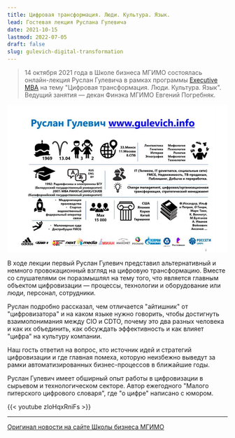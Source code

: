 ```yaml
---
title: Цифровая трансформация. Люди. Культура. Язык.
lead: Гостевая лекция Руслана Гулевича
date: 2021-10-15
lastmod: 2022-07-05
draft: false
slug: gulevich-digital-transformation
---
```


> 14 октября 2021 года в Школе бизнеса МГИМО состоялась онлайн-лекция Руслан Гулевича в рамках программы [Executive MBA](https://emba.mgimo.ru/) на тему "Цифровая трансформация. Люди. Культура. Язык". Ведущий занятия — декан Финэка МГИМО Евгений Погребняк.

[![Лекция Р.Гулевича о цифровой трансформации](gulevich.jpg)](https://www.gulevich.info/job/)

В ходе лекции первый Руслан Гулевич представил альтернативный и немного провокационный взгляд на цифровую трансформацию. Вместе со слушателями он поразмышлял на тему того, что является главным объектом цифровизации — процессы, технологии и оборудование или люди, персонал, сотрудники.

Руслан подробно рассказал, чем отличается "айтишник" от "цифровизатора" и на каком языке нужно говорить, чтобы достигнуть взаимопонимания между CIO и CDTO, почему это два разных человека и как их объединить, как обсуждать эффективность и как влияет "цифра" на культуру компании.

Наш гость ответил на вопрос, кто источник идей и стратегий цифровизации и где главная помеха, которую неизбежно выведут за рамки автоматизированных бизнес-процессов в ближайшие годы.

Руслан Гулевич имеет обширный опыт работы в цифровизации в сырьевом и технологическом секторе. Автор ежегодного "Малого питерского цифрового словаря", где "о цифре" написано с юмором.

{{< youtube zIoHqxRniFs >}}

---

[Оригинал новости на сайте Школы бизнеса МГИМО](https://mba.mgimo.ru/news/gulevich-digital)
